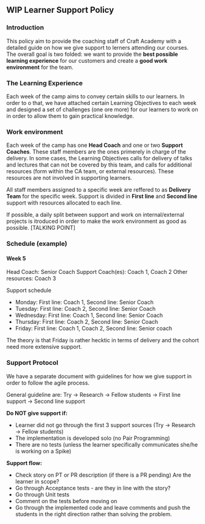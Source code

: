## WIP Learner Support Policy

### Introduction
This policy aim to provide the coaching staff of Craft Academy with a detailed guide on how we give support to lerners attending our courses. 
The overall goal is two folded: we want to provide the **best possible learning experience** for our customers and create a **good work environment** for the team. 

### The Learning Experience
Each week of the camp aims to convey certain skills to our learners. In order to o that, we have attached certain Learning Objectives to each week and designed a set of challenges (one ore more) for our learners to work on in order to allow them to gain practical knowledge. 


### Work environment 

Each week of the camp has one **Head Coach** and one or two **Support Coaches**. These staff members are the ones primerely in charge of the delivery. In some cases, the Learning Objectives calls for delivery of talks and lectures that can not be covered by this team, and calls for additional resources (form within the CA team, or external resources). 
These resources are not involved in supporting learners. 

All staff members assigned to a specific week are reffered to as **Delivery Team** for the specific week. Support is divided in **First line** and **Second line** support with resources allocated to each line. 

If possible, a daily split between support and work on internal/external projects is itroduced in order to make the work environment as good as possible.
[TALKING POINT]

### Schedule (example) 
#### Week 5
Head Coach: Senior Coach
Support Coach(es): Coach 1, Coach 2
Other resources: Coach 3

Support schedule

- Monday: First line: Coach 1, Second line: Senior Coach
- Tuesday: First line: Coach 2, Second line: Senior Coach
- Wednesday: First line: Coach 1, Second line: Senior Coach
- Thursday: First line: Coach 2, Second line: Senior Coach
- Friday: First line: Coach 1, Coach 2, Second line: Senior coach

The theory is that Friday is rather hecktic in terms of delivery and the cohort need more extensive support.



### Support Protocol

We have a separate document with guidelines for how we give support in order to follow the agile process. 

General guideline are:
Try -> Research -> Fellow students -> First line support -> Second line support

**Do NOT give support if:**
* Learner did not go through the first 3 support sources (Try -> Research -> Fellow students) 
* The implementation is developed solo (no Pair Programming)
* There are no tests (unless the learner specifically communicates she/he is working on a Spike) 

**Support flow:**
* Check story on PT or PR description (if there is a PR pending) Are the learner in scope?   
* Go through Acceptance tests - are they in line with the story? 
* Go through Unit tests
* Comment on the tests before moving on 
* Go through the implemented code and leave comments and push the students in the right direction rather than solving the problem.
